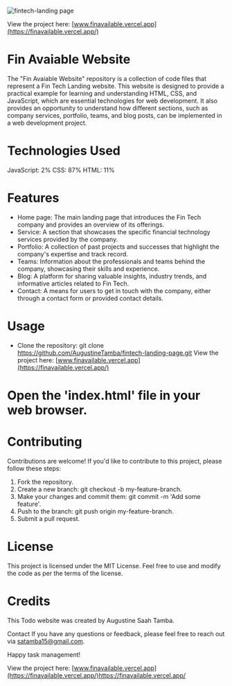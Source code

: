 ![fintech-landing page](https://github.com/AugustineTamba/fintech-landing-page/assets/51299834/7d0e992a-8025-4df3-b081-8e3fba5dd4b4)

View the project here: [www.finavailable.vercel.app](https://finavailable.vercel.app/)

# Fin Avaiable Website
The "Fin Avaiable Website" repository is a collection of code files that represent a Fin Tech Landing website. 
This website is designed to provide a practical example for learning and understanding HTML, CSS, and JavaScript, which are essential technologies for web development.
It also provides an opportunity to understand how different sections, such as company services, portfolio, teams, and blog posts, can be implemented in a web development project.


# Technologies Used
JavaScript: 2%
CSS: 87%
HTML: 11%

# Features
* Home page: The main landing page that introduces the Fin Tech company and provides an overview of its offerings.
* Service: A section that showcases the specific financial technology services provided by the company.
* Portfolio: A collection of past projects and successes that highlight the company's expertise and track record.
* Teams: Information about the professionals and teams behind the company, showcasing their skills and experience.
* Blog: A platform for sharing valuable insights, industry trends, and informative articles related to Fin Tech.
* Contact: A means for users to get in touch with the company, either through a contact form or provided contact details.

# Usage
* Clone the repository:
git clone https://github.com/AugustineTamba/fintech-landing-page.git
View the project here: [www.finavailable.vercel.app](https://finavailable.vercel.app/)

# Open the 'index.html' file in your web browser.

# Contributing
Contributions are welcome! If you'd like to contribute to this project, please follow these steps:

1. Fork the repository.
2. Create a new branch: git checkout -b my-feature-branch.
3. Make your changes and commit them: git commit -m 'Add some feature'.
4. Push to the branch: git push origin my-feature-branch.
5. Submit a pull request.

# License
This project is licensed under the MIT License. Feel free to use and modify the code as per the terms of the license.

# Credits
This Todo website was created by Augustine Saah Tamba.

Contact
If you have any questions or feedback, please feel free to reach out via satamba15@gmail.com.

Happy task management!

View the project here: [www.finavailable.vercel.app](https://finavailable.vercel.app/)https://finavailable.vercel.app/
